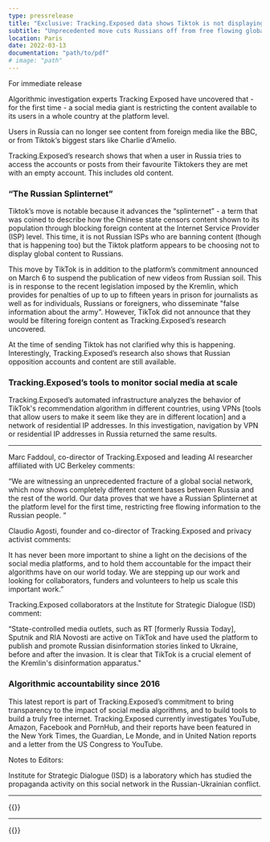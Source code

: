 ```yaml
---
type: pressrelease
title: "Exclusive: Tracking.Exposed data shows Tiktok is not displaying content made outside Russia"
subtitle: "Unprecedented move cuts Russians off from free flowing global information - at the platform level, for the first time."
location: Paris
date: 2022-03-13
documentation: "path/to/pdf"
# image: "path"
---
```



For immediate release

Algorithmic investigation experts Tracking Exposed have uncovered that - for the first time - a social media giant is restricting the content available to its users in a whole country at the platform level. 

Users in Russia can no longer see content from foreign media like the BBC, or from Tiktok’s biggest stars like Charlie d'Amelio. 

Tracking.Exposed’s research shows that when a user in Russia tries to access the accounts or posts from their favourite Tiktokers they are met with an empty account. This includes old content.

### “The Russian Splinternet”

Tiktok’s move is notable because it advances the “splinternet” - a term that was coined to describe how the Chinese state censors content shown to its population through blocking foreign content at the Internet Service Provider (ISP) level. This time, it is not Russian ISPs who are banning content (though that is happening too) but the Tiktok platform appears to be choosing not to display global content to Russians.

This move by TikTok is in addition to the platform’s commitment announced on March 6 to suspend the publication of new videos from Russian soil. This is in response to the recent legislation imposed by the Kremlin, which provides for penalties of up to up to fifteen years in prison for journalists as well as for individuals, Russians or foreigners, who disseminate "false information about the army". However, TikTok did not announce that they would be filtering foreign content as Tracking.Exposed’s research uncovered.

At the time of sending Tiktok has not clarified why this is happening.
Interestingly, Tracking.Exposed’s research also shows that Russian opposition accounts and content are still available.

### Tracking.Exposed’s tools to monitor social media at scale

Tracking.Exposed’s automated infrastructure analyzes the behavior of TikTok's recommendation algorithm in different countries, using VPNs [tools that allow users to make it seem like they are in different location] and a network of residential IP addresses. In this investigation, navigation by VPN or residential IP addresses in Russia returned the same results.

- - -

Marc Faddoul, co-director of Tracking.Exposed and leading AI researcher affiliated with UC Berkeley comments:

“We are witnessing an unprecedented fracture of a global social network, which now shows completely different content bases between Russia and the rest of the world. Our data proves that we have a Russian Splinternet at the platform level for the first time, restricting free flowing information to the Russian people. ”

Claudio Agosti, founder and co-director of Tracking.Exposed and privacy activist comments:

It has never been more important to shine a light on the decisions of the social media platforms, and to hold them accountable for the impact their algorithms have on our world today. We are stepping up our work and looking for collaborators, funders and volunteers to help us scale this important work.”

Tracking.Exposed collaborators at the Institute for Strategic Dialogue (ISD) comment:

“State-controlled media outlets, such as RT [formerly Russia Today], Sputnik and RIA Novosti are active on TikTok and have used the platform to publish and promote Russian disinformation stories linked to Ukraine, before and after the invasion. It is clear that TikTok is a crucial element of the Kremlin's disinformation apparatus."

### Algorithmic accountability since 2016

This latest report is part of Tracking.Exposed’s commitment to bring transparency to the impact of social media algorithms, and to build tools to build a truly free internet. Tracking.Exposed currently investigates YouTube, Amazon, Facebook and PornHub, and their reports have been featured in the New York Times, the Guardian, Le Monde, and in United Nation reports and a letter from the US Congress to YouTube. 

Notes to Editors:

Institute for Strategic Dialogue (ISD) is a laboratory which has studied the propaganda activity on this social network in the Russian-Ukrainian conflict.


---

{{<subscribe-newsletter reason="press--list">}}

---

{{<contacts>}}
